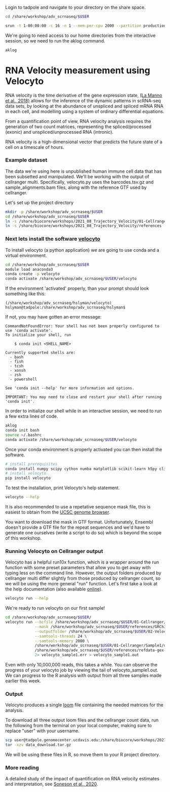 
Login to tadpole and navigate to your directory on the share space.

```bash
cd /share/workshop/adv_scrnaseq/$USER

srun -t 1-00:00:00 -c 16 -n 1 --mem-per-cpu 2000 --partition production --account workshop --reservation workshop  --pty /bin/bash
```

We're going to need access to our home directories from the interactive session, so we need to run the aklog command.

```bash
aklog
```

#  RNA Velocity measurement using Velocyto

RNA velocity is the time derivative of the gene expression state,
 [(La Manno et al., 2018)](https://www.nature.com/articles/s41586-018-0414-6) allows for the inference of the dynamic patterns in scRNA-seq data sets, by looking at the abundance of unspliced and spliced mRNA RNA in each cell, and modelling using a system of ordinary differential equations.

From a quantification point of view, RNA velocity analysis requires the generation of two count matrices, representing the spliced/processed (exonic) and unspliced/unprocessed RNA (intronic).

RNA velocity is a high-dimensional vector that predicts the future state of a cell on a timescale of hours.


### Example dataset

The data we're using here is unpublished human immune cell data that has been subsetted and manipulated. We'll be working with the output of cellranger multi. Specifically, velocyto.py uses the barcodes.tsv.gz and sample_alignments.bam files, along with the reference GTF used by cellranger.

Let's set up the project directory

```bash
mkdir -p /share/workshop/adv_scrnaseq/$USER
cd /share/workshop/adv_scrnaseq/$USER
ln -s /share/biocore/workshops/2021_08_Trajectory_Velocity/01-Cellranger .
ln -s /share/biocore/workshops/2021_08_Trajectory_Velocity/references .
```

### Next lets install the software [velocyto](https://velocyto.org/)

To install velocyto (a python application) we are going to use conda and a virtual environment.

```bash
cd /share/workshop/adv_scrnaseq/$USER
module load anaconda3
conda create -p velocyto
conda activate /share/workshop/adv_scrnaseq/$USER/velocyto
```

If the environment 'activated' properly, than your prompt should look something like this:

```
(/share/workshop/adv_scrnaseq/hslyman/velocyto) hslyman@tadpole:/share/workshop/adv_scrnaseq/hslyman$
```

If not, you may have gotten an error message:
```
CommandNotFoundError: Your shell has not been properly configured to use 'conda activate'.
To initialize your shell, run

    $ conda init <SHELL_NAME>

Currently supported shells are:
  - bash
  - fish
  - tcsh
  - xonsh
  - zsh
  - powershell

See 'conda init --help' for more information and options.

IMPORTANT: You may need to close and restart your shell after running 'conda init'.
```

In order to initialize our shell while in an interactive session, we need to run a few extra lines of code.

```bash
aklog
conda init bash
source ~/.bashrc
conda activate /share/workshop/adv_scrnaseq/$USER/velocyto
```

Once your conda environment is properly activated you can then install the software.
```bash
# install prerequisites
conda install numpy scipy cython numba matplotlib scikit-learn h5py click
# install velocyto
pip install velocyto
```

To test the installation, print Velocyto's help statement.
```bash
velocyto --help
```

It is also recommended to use a repetative sequence mask file, this is easiest to obtain from the [UCSC genome browser](https://genome.ucsc.edu/cgi-bin/hgTables?hgsid=611454127_NtvlaW6xBSIRYJEBI0iRDEWisITa&clade=mammal&org=Human&db=0&hgta_group=allTracks&hgta_track=rmsk&hgta_table=rmsk&hgta_regionType=genome&position=&hgta_outputType=gff&hgta_outFileName=GRCh38_rmsk.gtf
).

You want to download the mask in GTF format. Unfortunately, Ensembl doesn't provide a GTF file for the repeat sequences and we'd have to generate one ourselves (write a script to do so) which is beyond the scope of this workshop.

###  Running Velocyto on Cellranger output

Velocyto has a helpful run10x function, which is a wrapper around the run function with some preset parameters that allow you to get away with typing less on the command line. However, the output folders produced by cellranger multi differ slightly from those produced by cellranger count, so we will be using the more general "run" function. Let's first take a look at the help documentation (also available [online](https://velocyto.org/velocyto.py/tutorial/cli.html#run-run-on-any-technique-advanced-use)).

```bash
velocyto run --help
```
We're ready to run velocyto on our first sample!

```bash
cd /share/workshop/adv_scrnaseq/$USER/
velocyto run --bcfile /share/workshop/adv_scrnaseq/$USER/01-Cellranger/Sample1/outs/multi/count/raw_feature_bc_matrix/barcodes.tsv.gz \
             --mask /share/workshop/adv_scrnaseq/$USER/references/GRCh38_rmsk.gtf \
             --outputfolder /share/workshop/adv_scrnaseq/$USER/02-Velocyto \
             --samtools-threads 24 \
             --samtools-memory 2000 \
             /share/workshop/adv_scrnaseq/$USER/01-Cellranger/Sample1/outs/per_sample_outs/Sample1/count/sample_alignments.bam \
             /share/workshop/adv_scrnaseq/$USER/references/refdata-gex-GRCh38-2020-A/genes/genes.gtf \
             2> velocyto_sample1.err > velocyto_sample1.out
```
Even with only 10,000,000 reads, this takes a while. You can observe the progress of your velocyto job by viewing the tail of velocyto_sample1.out. We can progress to the R analysis with output from all three samples made earlier this week.

### Output

Velocyto produces a single [loom](https://linnarssonlab.org/loompy/format/index.html) file containing the needed matrices for the analysis.

To download all three output loom files and the cellranger count data, run the following from the terminal on your local computer, making sure to replace "user" with your username.

```bash
scp user@tadpole.genomecenter.ucdavis.edu:/share/biocore/workshops/2021_08_Trajectory_Velocity/data_download.tar.gz .
tar -xzv data_download.tar.gz
```
We will be using these files in R, so move them to your R project directory.

### More reading

A detailed study of the impact of quantification on RNA velocity estimates and interpretation, see [Soneson et al., 2020](https://www.biorxiv.org/content/10.1101/2020.03.13.990069v1).
